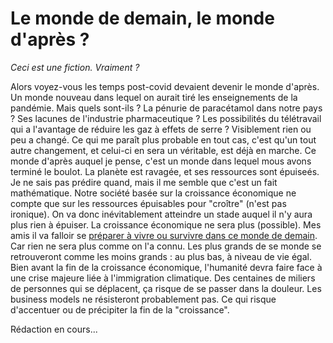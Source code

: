 # Le monde de demain, le monde d'après ?

_Ceci est une fiction. Vraiment ?_

Alors voyez-vous les temps post-covid devaient devenir le monde d'après. Un monde nouveau dans lequel on aurait tiré les enseignements de la pandémie. Mais quels sont-ils ? La pénurie de paracétamol dans notre pays ? Ses lacunes de l'industrie pharmaceutique ? Les possibilités du télétravail qui a l'avantage de réduire les gaz à effets de serre ?
Visiblement rien ou peu a changé. Ce qui me paraît plus probable en tout cas, c'est qu'un tout autre changement, et celui-ci en sera un véritable, est déjà en marche.
Ce monde d'après auquel je pense, c'est un monde dans lequel mous avons terminé le boulot. La planète est ravagée, et ses ressources sont épuiseés. Je ne sais pas prédire quand, mais il me semble que c'est un fait mathématique. Notre société basée sur la croissance économique ne compte que sur les ressources épuisables pour "croître" (n'est pas ironique). On va donc inévitablement atteindre un stade auquel il n'y aura plus rien à épuiser. La croissance économique ne sera plus (possible). Mes amis il va falloir se <a href="kit-survie.html">préparer à vivre ou survivre dans ce monde de demain</a>. Car rien ne sera plus comme on l'a connu. Les plus grands de se monde se retrouveront comme les moins grands : au plus bas, à niveau de vie égal.
Bien avant la fin de la croissance économique, l'humanité devra faire face à une crise majeure liée à l'immigration climatique. Des centaines de miliers de personnes qui se déplacent, ça risque de se passer dans la douleur. Les business models ne résisteront probablement pas. Ce qui risque d'accentuer ou de précipiter la fin de la "croissance".

Rédaction en cours...
